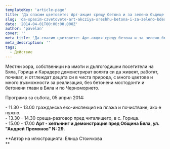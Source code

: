 ```yaml
---
templateKey: 'article-page'
title: 'Да спасим цветовете: Арт-акция срещу бетона и за зелено бъдеще и устойчив поминък в Бяла и по Черноморието'
slug: 'da-spasim-czvetovete-art-akcziya-sreshhu-betona-i-za-zeleno-bdeshhe-i-ustojchiv-pomink-v-byala-i-po-chernomorieto'
date: '2014-04-01T00:00:00.000Z'
author: 'pavelan'
cover: ''
meta_title: 'Да спасим цветовете: Арт-акция срещу бетона и за зелено бъдеще и устойчив поминък в Бяла и по Черноморието'
meta_description: ''
tags:
  - Действие
---
```


Местни хора, собственици на имоти и дългогодишни посетители на Бяла, Горица и Карадере демонстрират волята си да живеят, работят, почиват, и отглеждат децата си в чиста природа, с много цветове и много възможности за реализация, без бетонени мостодонти и бетонени глави в Бяла и по Черноморието.

Програма за събота, 05 април 2014:

\- 11.30 - 13.00 гражданска еко-инспекция на плажа и почистване, ако е нужно.  
\- 13.30 - 14.30 среща-разговор пред читалището, в с. Горица.  
\- 15.00 - 17.00 **Арт - хепънинг и демонстрация пред Община Бяла, ул. "Андрей Премянов" N: 29.**

**Автор на илюстрацията: Елица Стоичкова  
**
